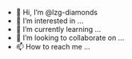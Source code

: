 - 👋 Hi, I’m @lzg-diamonds
- 👀 I’m interested in ...
- 🌱 I’m currently learning ...
- 💞️ I’m looking to collaborate on ...
- 📫 How to reach me ...

<!---
lzg-diamonds/lzg-diamonds is a ✨ special ✨ repository because its `README.md` (this file) appears on your GitHub profile.
You can click the Preview link to take a look at your changes.
--->
